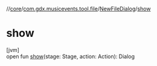 //[core](../../../index.md)/[com.gdx.musicevents.tool.file](../index.md)/[NewFileDialog](index.md)/[show](show.md)

# show

[jvm]\
open fun [show](show.md)(stage: Stage, action: Action): Dialog
